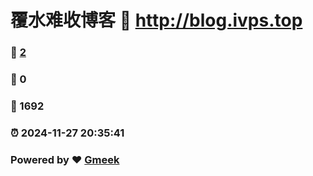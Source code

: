 # 覆水难收博客 :link: http://blog.ivps.top 
### :page_facing_up: [2](http://blog.ivps.top/tag.html) 
### :speech_balloon: 0 
### :hibiscus: 1692 
### :alarm_clock: 2024-11-27 20:35:41 
### Powered by :heart: [Gmeek](https://github.com/Meekdai/Gmeek)
